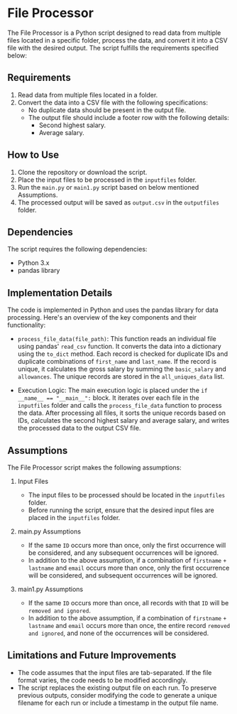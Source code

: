 # File Processor

The File Processor is a Python script designed to read data from multiple files located in a specific folder, process the data, and convert it into a CSV file with the desired output. The script fulfills the requirements specified below:

## Requirements

1. Read data from multiple files located in a folder.
2. Convert the data into a CSV file with the following specifications:
   - No duplicate data should be present in the output file.
   - The output file should include a footer row with the following details:
     - Second highest salary.
     - Average salary.

## How to Use

1. Clone the repository or download the script.
2. Place the input files to be processed in the `inputfiles` folder.
3. Run the `main.py` or `main1.py` script based on below mentioned Assumptions.
4. The processed output will be saved as `output.csv` in the `outputfiles` folder.

## Dependencies

The script requires the following dependencies:

- Python 3.x
- pandas library


## Implementation Details

The code is implemented in Python and uses the pandas library for data processing. Here's an overview of the key components and their functionality:

- `process_file_data(file_path)`: This function reads an individual file using pandas' `read_csv` function. It converts the data into a dictionary using the `to_dict` method. Each record is checked for duplicate IDs and duplicate combinations of `first_name` and `last_name`. If the record is unique, it calculates the gross salary by summing the `basic_salary` and `allowances`. The unique records are stored in the `all_uniques_data` list.

- Execution Logic: The main execution logic is placed under the `if __name__ == "__main__":` block. It iterates over each file in the `inputfiles` folder and calls the `process_file_data` function to process the data. After processing all files, it sorts the unique records based on IDs, calculates the second highest salary and average salary, and writes the processed data to the output CSV file.

## Assumptions

The File Processor script makes the following assumptions:

1. Input Files
   - The input files to be processed should be located in the `inputfiles` folder.
   - Before running the script, ensure that the desired input files are placed in the `inputfiles` folder.

2. main.py Assumptions
   - If the same `ID` occurs more than once, only the first occurrence will be considered, and any subsequent occurrences will be ignored.
   - In addition to the above assumption, if a combination of `firstname` `+` `lastname` and `email` occurs more than once, only the first occurrence will be considered, and subsequent occurrences will be ignored.

3. main1.py Assumptions
   - If the same `ID` occurs more than once, all records with that `ID` will be `removed and ignored`.
   - In addition to the above assumption, if a combination of `firstname` `+` `lastname` and `email` occurs more than once, the entire record `removed and ignored`, and none of the occurrences will be considered.


## Limitations and Future Improvements

- The code assumes that the input files are tab-separated. If the file format varies, the code needs to be modified accordingly.
- The script replaces the existing output file on each run. To preserve previous outputs, consider modifying the code to generate a unique filename for each run or include a timestamp in the output file name.